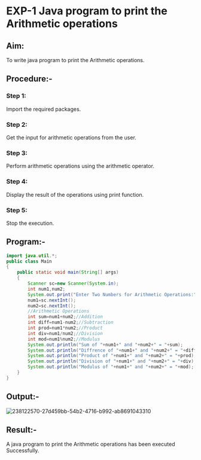 # EXP-1 Java program to print the Arithmetic operations
## Aim:
To write java program to print the Arithmetic operations.

## Procedure:-
### Step 1:
Import the required packages.

### Step 2:
Get the input for arithmetic operations from the user.

### Step 3:
Perform arithmetic operations using the arithmetic operator.

### Step 4:
Display the result of the operations using print function.


### Step 5:
Stop the execution.

## Program:-
```java
import java.util.*;
public class Main
{
    public static void main(String[] args)
    {
        Scanner sc=new Scanner(System.in);
        int num1,num2;
        System.out.print("Enter Two Numbers for Arithmetic Operations:");
        num1=sc.nextInt();
        num2=sc.nextInt();
        //Arithmetic Operations
        int sum=num1+num2;//Addition
        int diff=num1-num2;//Subtraction
        int prod=num1*num2;//Product
        int div=num1/num2;//Division
        int mod=num1%num2;//Modulus
        System.out.println("Sum of "+num1+" and "+num2+" = "+sum);
        System.out.println("Diffrence of "+num1+" and "+num2+" = "+diff);
        System.out.println("Product of "+num1+" and "+num2+" = "+prod);
        System.out.println("Division of "+num1+" and "+num2+" = "+div);
        System.out.println("Modulus of "+num1+" and "+num2+" = "+mod);
    }
}
```
## Output:-

![238122570-27d459bb-54b2-4716-b992-ab8691043310](https://github.com/SarankumarJ/Java-Ex-01/assets/94778101/03c76619-d06a-46df-a49f-7572723a3ee9)

## Result:-

A java program to print the Arithmetic operations has been executed Successfully.
